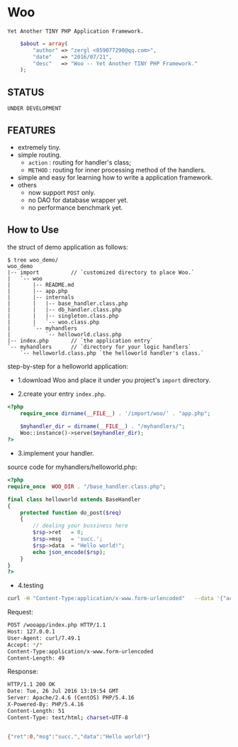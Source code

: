 # Woo

    Yet Another TINY PHP Application Framework.

```php
    $about = array(
        "author" => "zergl <859077290@qq.com>",
        "date"   => "2016/07/21",
        "desc"   => "Woo -- Yet Another TINY PHP Framework."
    );
```

## STATUS

`UNDER DEVELOPMENT`

## FEATURES

* extremely tiny.
* simple routing.
    * `action` : routing for handler's class;
    * `METHOD` : routing for inner processing method of the handlers.
* simple and easy for learning how to write a application framework.
* others
    * now support `POST` only.
    * no DAO for database wrapper yet.
    * no performance benchmark yet.


## How to Use

the struct of demo application as follows:

```
$ tree woo_demo/
woo_demo
|-- import          // `customized directory to place Woo.`
|   `-- woo
|       |-- README.md
|       |-- app.php
|       |-- internals
|       |   |-- base_handler.class.php
|       |   |-- db_handler.class.php
|       |   |-- singleton.class.php
|       |   `-- woo.class.php
|       `-- myhandlers
|           `-- helloworld.class.php
|-- index.php       // `the application entry`
`-- myhandlers      // `directory for your logic handlers`
    `-- helloworld.class.php `the helloworld handler's class.`
```

step-by-step for a helloworld application:

- 1.download Woo and place it under you project's `import` directory.

- 2.create your entry `index.php`.

```php
<?php
    require_once dirname(__FILE__) . '/import/woo/' . "app.php";
    
    $myhandler_dir = dirname(__FILE__) . "/myhandlers/";
    Woo::instance()->serve($myhandler_dir);
?>
```


- 3.implement your handler.

source code for myhandlers/helloworld.php:

```php
<?php
require_once  WOO_DIR . "/base_handler.class.php";

final class helloworld extends BaseHandler 
{
    protected function do_post($req) 
    {
        // dealing your bussiness here
        $rsp->ret   = 0;
        $rsp->msg   = 'succ.';
        $rsp->data  = "Hello world!";
        echo json_encode($rsp);
    }
}
?>

```

- 4.testing

```bash
curl -H "Content-Type:application/x-www.form-urlencoded"   --data '{"action" : "helloworld","data" : {"a":1, "b":2}}' http://127.0.0.1/wooapp/index.php -v
```

Request:
```bash
POST /wooapp/index.php HTTP/1.1
Host: 127.0.0.1
User-Agent: curl/7.49.1
Accept: */*
Content-Type:application/x-www.form-urlencoded
Content-Length: 49
```

Response:
```bash
HTTP/1.1 200 OK
Date: Tue, 26 Jul 2016 13:19:54 GMT
Server: Apache/2.4.6 (CentOS) PHP/5.4.16
X-Powered-By: PHP/5.4.16
Content-Length: 51
Content-Type: text/html; charset=UTF-8


{"ret":0,"msg":"succ.","data":"Hello world!"}

```
